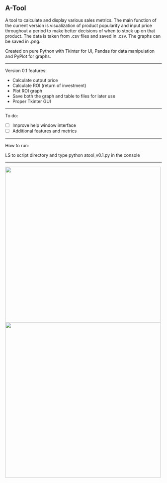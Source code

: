 ## **A-Tool**

A tool to calculate and display various sales metrics. 
The main function of the current version is visualization of product popularity and input price throughout a period to make better decisions of when to stock up on that product. The data is taken from .csv files and saved in .csv. The graphs can be saved in .png.

Created on pure Python with Tkinter for UI, Pandas for data manipulation and PyPlot for graphs.

______________

Version 0.1 features:

 - Calculate output price
 - Calculate ROI (return of investment)
 - Plot ROI graph
 - Save both the graph and table to files for later use
 - Proper Tkinter GUI

______________

To do:

 - [ ] Improve help window interface
 - [ ] Additional features and metrics

______________

How to run:

LS to script directory and type python atool_v0.1.py in the console

______________

<img src="https://drive.google.com/uc?export=view&id=15sytiB1LtuM9ix5AwEGY8GuzLoJQB0Ob" width=500>
<img src="https://drive.google.com/uc?export=view&id=1Gb5tZILrnFb3NZLuxpVxGVrnhsQeVbCp" width=500>
